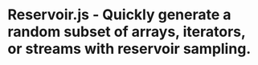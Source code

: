 Reservoir.js - Quickly generate a random subset of arrays, iterators, or streams with reservoir sampling.
==========
